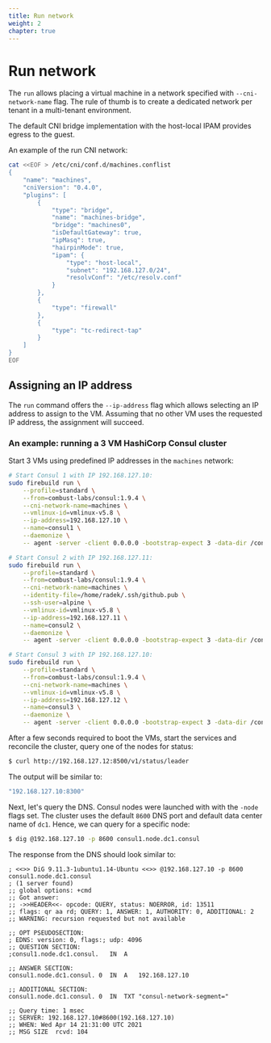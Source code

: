 ```yaml
---
title: Run network
weight: 2
chapter: true
---
```


# Run network

The `run` allows placing a virtual machine in a network specified with `--cni-network-name` flag. The rule of thumb is to create a dedicated network per tenant in a multi-tenant environment.

The default CNI bridge implementation with the host-local IPAM provides egress to the guest.

An example of the run CNI network:

```sh
cat <<EOF > /etc/cni/conf.d/machines.conflist
{
    "name": "machines",
    "cniVersion": "0.4.0",
    "plugins": [
        {
            "type": "bridge",
            "name": "machines-bridge",
            "bridge": "machines0",
            "isDefaultGateway": true,
            "ipMasq": true,
            "hairpinMode": true,
            "ipam": {
                "type": "host-local",
                "subnet": "192.168.127.0/24",
                "resolvConf": "/etc/resolv.conf"
            }
        },
        {
            "type": "firewall"
        },
        {
            "type": "tc-redirect-tap"
        }
    ]
}
EOF
```

## Assigning an IP address

The `run` command offers the `--ip-address` flag which allows selecting an IP address to assign to the VM. Assuming that no other VM uses the requested IP address, the assignment will succeed.

### An example: running a 3 VM HashiCorp Consul cluster

Start 3 VMs using predefined IP addresses in the `machines` network:

```sh
# Start Consul 1 with IP 192.168.127.10:
sudo firebuild run \
    --profile=standard \
    --from=combust-labs/consul:1.9.4 \
    --cni-network-name=machines \
    --vmlinux-id=vmlinux-v5.8 \
    --ip-address=192.168.127.10 \
    --name=consul1 \
    --daemonize \
    -- agent -server -client 0.0.0.0 -bootstrap-expect 3 -data-dir /consul/data -retry-join 192.168.127.11 -retry-join 192.168.127.12 -node consul1

# Start Consul 2 with IP 192.168.127.11:
sudo firebuild run \
    --profile=standard \
    --from=combust-labs/consul:1.9.4 \
    --cni-network-name=machines \
    --identity-file=/home/radek/.ssh/github.pub \
    --ssh-user=alpine \
    --vmlinux-id=vmlinux-v5.8 \
    --ip-address=192.168.127.11 \
    --name=consul2 \
    --daemonize \
    -- agent -server -client 0.0.0.0 -bootstrap-expect 3 -data-dir /consul/data -retry-join 192.168.127.10 -retry-join 192.168.127.12 -node consul2

# Start Consul 3 with IP 192.168.127.10:
sudo firebuild run \
    --profile=standard \
    --from=combust-labs/consul:1.9.4 \
    --cni-network-name=machines \
    --vmlinux-id=vmlinux-v5.8 \
    --ip-address=192.168.127.12 \
    --name=consul3 \
    --daemonize \
    -- agent -server -client 0.0.0.0 -bootstrap-expect 3 -data-dir /consul/data -retry-join 192.168.127.10 -retry-join 192.168.127.11 -node consul3
```

After a few seconds required to boot the VMs, start the services and reconcile the cluster, query one of the nodes for status:

```sh
$ curl http://192.168.127.12:8500/v1/status/leader
```

The output will be similar to:

```sh
"192.168.127.10:8300"
```

Next, let's query the DNS. Consul nodes were launched with with the `-node` flags set. The cluster uses the default `8600` DNS port and default data center name of `dc1`. Hence, we can query for a specific node:

```sh
$ dig @192.168.127.10 -p 8600 consul1.node.dc1.consul
```

The response from the DNS should look similar to:

```
; <<>> DiG 9.11.3-1ubuntu1.14-Ubuntu <<>> @192.168.127.10 -p 8600 consul1.node.dc1.consul
; (1 server found)
;; global options: +cmd
;; Got answer:
;; ->>HEADER<<- opcode: QUERY, status: NOERROR, id: 13511
;; flags: qr aa rd; QUERY: 1, ANSWER: 1, AUTHORITY: 0, ADDITIONAL: 2
;; WARNING: recursion requested but not available

;; OPT PSEUDOSECTION:
; EDNS: version: 0, flags:; udp: 4096
;; QUESTION SECTION:
;consul1.node.dc1.consul.	IN	A

;; ANSWER SECTION:
consul1.node.dc1.consul. 0	IN	A	192.168.127.10

;; ADDITIONAL SECTION:
consul1.node.dc1.consul. 0	IN	TXT	"consul-network-segment="

;; Query time: 1 msec
;; SERVER: 192.168.127.10#8600(192.168.127.10)
;; WHEN: Wed Apr 14 21:31:00 UTC 2021
;; MSG SIZE  rcvd: 104
```